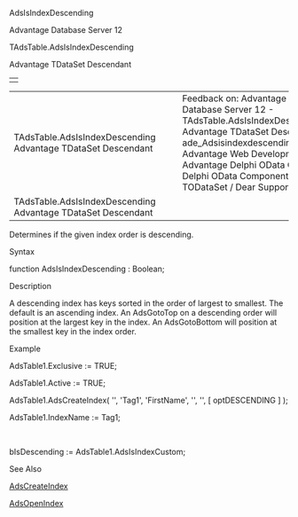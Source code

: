 AdsIsIndexDescending




Advantage Database Server 12  

TAdsTable.AdsIsIndexDescending

Advantage TDataSet Descendant

|  |
| --- |
|  |

|  |  |  |  |  |
| --- | --- | --- | --- | --- |
| TAdsTable.AdsIsIndexDescending  Advantage TDataSet Descendant |  |  | Feedback on: Advantage Database Server 12 - TAdsTable.AdsIsIndexDescending Advantage TDataSet Descendant ade\_Adsisindexdescending Advantage Web Development > Advantage Delphi OData Client > Delphi OData Components > TODataSet / Dear Support Staff, |  |
| TAdsTable.AdsIsIndexDescending  Advantage TDataSet Descendant |  |  |  |  |

Determines if the given index order is descending.

Syntax

function AdsIsIndexDescending : Boolean;

Description

A descending index has keys sorted in the order of largest to smallest. The default is an ascending index. An AdsGotoTop on a descending order will position at the largest key in the index. An AdsGotoBottom will position at the smallest key in the index order.

Example

AdsTable1.Exclusive := TRUE;

AdsTable1.Active := TRUE;

AdsTable1.AdsCreateIndex( '', 'Tag1', 'FirstName', '', '', [ optDESCENDING ] );

AdsTable1.IndexName := Tag1;

 

bIsDescending := AdsTable1.AdsIsIndexCustom;

See Also

[AdsCreateIndex](ade_adscreateindex.htm)

[AdsOpenIndex](ade_adsopenindex.htm)
